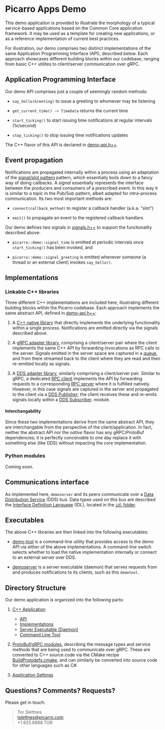 Picarro Apps Demo
=========================

This demo application is provided to illustrate the morphology of a typical service-based applications based on the Common Core application framework. It may be used as a template for creating new applications, or as a reference implementation of current best practices.

For illustration, our demo comprises two distinct implementations of the same Application Programming Interface (API), described below. Each approach showcases different building blocks within our codebase, ranging from basic C++ utilites to client/server communication over gRPC.


Application Programming Interface
---------------------------------

Our demo API comprises just a couple of seemingly random methods:

* `say_hello(Greeting)` to issue a greeting to whomever may be listening

* `get_current_time() -> TimeData` returns the current time

* `start_ticking()` to start issuing time notifications at regular intervals (1x/second)

* `stop_ticking()` to stop issuing time notifications updates

The C++ flavor of this API is declared in [demo-api.h++](cpp/api/demo-api.h++).


Event propagation
-----------------

Notifications are propagated internally within a process using an adaptation of the [signal/slot pattern](https://en.wikipedia.org/wiki/Signals_and_slots) pattern, which essentially boils down to a fancy way of doing callbacks. A _signal_ essentially represents the interface between the producers and consumers of a prescribed event. In this way it is similar to a _topic_ in the Pub/Sub pattern, albeit adapted for intra-process communication. Its two most important methods are:

 - `connect(callback_method)` to register a callback handler (a.k.a. "slot")

 - `emit()` to propagate an event to the registered callback handlers

Our demo defines two signals in [signals.h++](cpp/api/demo-signals.h++) to support the functionality described above:

- `picarro::demo::signal_time` is emitted at periodic intervals once `start_ticking()` has been invoked, and

- `picarro::demo::signal_greeting` is emitted whenever someone (a thread or an external client) invokes `say_hello()`.


Implementations
---------------

### Linkable C++ libraries

Three different C++ implementations are included here, illustrating different building blocks within the Picarro codebase.  Each approach implements the same abstract API, defined in [demo-api.h++](cpp/api/demo-api.h++):

1. A [C++ native library](cpp/impl/native/README.md) that directly implements the underlying functionality within a single process. Notifications are emitted directly via the signals described above.

2. A [gRPC adapter library](cpp/impl/grpc/README.md), comprising a client/server pair where the client implements the same C++ API by forwarding invocations as RPC calls to the server. Signals emitted in the server space are captured in a [queue](cpp/impl/grpc/server/demo-grpc-signalqueue.h++), and from there streamed back to the client where they are read and then re-emitted locally as signals.

3. A [DDS adapter library](cpp/impl/dds/README.md), similarly comprising a client/server pair. Similar to gRPC, a dedicated [RPC client](cpp/impl/dds/rpc-client) implements the API by forwarding requests to a corresponding [RPC server](cpp/impl/dds/rpc-server) where it is fulfilled natively. However, in this case signals are captured in the server and propagated to the client via a [DDS Publisher](cpp/impl/dds/dds-publisher); the client receives these and re-emits signals locally within a [DDS Subscriber](cpp/impl/dds/dds-subscriber). module.

#### Interchangability

Since these two implementations derive from the same abstract API, they are interchangable from the perspective of the client/application.  In fact, neither the abstract API nor the *native* flavor has any gRPC/ProtoBuf dependencies; it is perfectly conceivable to one day replace it with something else (like DDS) without impacting the core implementation.

### Python modules

Coming soon.


Communications interface
------------------------

As implemented here, `demoserver` and its peers communicate over a [Data Distribution Service](https://en.wikipedia.org/wiki/Data_Distribution_Service) (DDS) bus. Data types used on this bus are described the [Interface Definition Language](https://en.wikipedia.org/wiki/Interface_description_language) (IDL), located in the [`idl` folder](idl).


Executables
-----------

The above C++ libraries are then linked into the following executables:

* [demo-tool](cpp/utils/tool) is a command-line utility that provides access to the demo API via either of the above implementations. A command-line switch selects whether to load the native implementation internally or connect to an external server over DDS.

* [demoserver](cpp/daemon) is a server executable (daemon) that serves requests from and produces notifications to its clients, such as this `demotool`.


Directory Structure
-------------------

Our demo application is organized into the following parts:

1. [C++ Application](cpp/README.md)
   * [API](cpp/api/README.md)
   * [Implementations](cpp/impl/README.md)
   * [Server Executable (Daemon)](cpp/daemon)
   * [Command Line Tool](cpp/utils/tool)

2. [ProtoBuf/gRPC modules](proto), describing the message types and service methods that are being used to communicate over gRPC. These are converted to C++ source code via the CMake recipe [BuildProtodefs.cmake](../../../cmake/BuildProtodefs.cmake), and can similarly be converted into source code for other languages such as C#.

3. [Application Settings](settings)


Questions? Comments? Requests?
------------------------------

Please get in touch:

> Tor Slettnes  
> tslettnes@picarro.com  
> +1.925.8888.TOR
